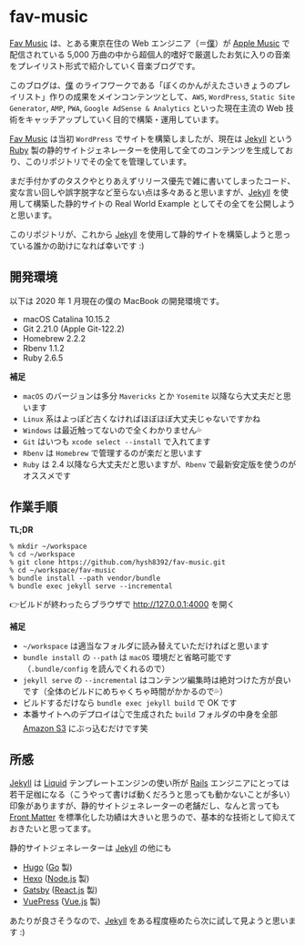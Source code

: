 # fav-music

[Fav Music](https://fav-music.tokyo/) は、とある東京在住の Web エンジニア（＝[僕](https://fav-music.tokyo/author.html)）が [Apple Music](https://www.apple.com/jp/apple-music/) で配信されている 5,000 万曲の中から超個人的嗜好で厳選したお気に入りの音楽をプレイリスト形式で紹介していく音楽ブログです。

このブログは、[僕](https://fav-music.tokyo/author.html) のライフワークである「ぼくのかんがえたさいきょうのプレイリスト」作りの成果をメインコンテンツとして、`AWS`, `WordPress`, `Static Site Generator`, `AMP`, `PWA`, `Google AdSense & Analytics` といった現在主流の Web 技術をキャッチアップしていく目的で構築・運用しています。

[Fav Music](https://fav-music.tokyo/) は当初 `WordPress` でサイトを構築しましたが、現在は [Jekyll](https://github.com/jekyll/jekyll) という [Ruby](https://github.com/ruby/ruby) 製の静的サイトジェネレーターを使用して全てのコンテンツを生成しており、このリポジトリでその全てを管理しています。

まだ手付かずのタスクやとりあえずリリース優先で雑に書いてしまったコード、変な言い回しや誤字脱字など至らない点は多々あると思いますが、[Jekyll](https://github.com/jekyll/jekyll) を使用して構築した静的サイトの Real World Example としてその全てを公開しようと思います。

このリポジトリが、これから [Jekyll](https://github.com/jekyll/jekyll) を使用して静的サイトを構築しようと思っている誰かの助けになれば幸いです :)

## 開発環境

以下は 2020 年 1 月現在の僕の MacBook の開発環境です。
- macOS Catalina 10.15.2
- Git 2.21.0 (Apple Git-122.2)
- Homebrew 2.2.2
- Rbenv 1.1.2
- Ruby 2.6.5

**補足**
- `macOS` のバージョンは多分 `Mavericks` とか `Yosemite` 以降なら大丈夫だと思います
- `Linux` 系はよっぽど古くなければほぼほぼ大丈夫じゃないですかね
- `Windows` は最近触ってないので全くわかりません💦
- `Git` はいつも `xcode select --install` で入れてます
- `Rbenv` は `Homebrew` で管理するのが楽だと思います
- `Ruby` は 2.4 以降なら大丈夫だと思いますが、`Rbenv` で最新安定版を使うのがオススメです

## 作業手順

**TL;DR**
```shell
% mkdir ~/workspace
% cd ~/workspace
% git clone https://github.com/hysh8392/fav-music.git
% cd ~/workspace/fav-music
% bundle install --path vendor/bundle
% bundle exec jekyll serve --incremental
```
👉ビルドが終わったらブラウザで http://127.0.0.1:4000 を開く

**補足**
- `~/workspace` は適当なフォルダに読み替えていただければと思います
- `bundle install` の `--path` は `macOS` 環境だと省略可能です（`.bundle/config` を読んでくれるので）
- `jekyll serve` の `--incremental` はコンテンツ編集時は絶対つけた方が良いです（全体のビルドにめちゃくちゃ時間がかかるので💦）
- ビルドするだけなら `bundle exec jekyll build` で OK です
- 本番サイトへのデプロイは👆で生成された `build` フォルダの中身を全部 [Amazon S3](https://aws.amazon.com/jp/s3/) にぶっ込むだけです笑

## 所感

[Jekyll](https://github.com/jekyll/jekyll) は [Liquid](https://github.com/Shopify/liquid) テンプレートエンジンの使い所が [Rails](https://rubyonrails.org/) エンジニアにとっては若干足枷になる（こうやって書けば動くだろうと思っても動かないことが多い）印象がありますが、静的サイトジェネレーターの老舗だし、なんと言っても [Front Matter](https://jekyllrb.com/docs/front-matter/) を標準化した功績は大きいと思うので、基本的な技術として抑えておきたいと思ってます。

静的サイトジェネレーターは [Jekyll](https://github.com/jekyll/jekyll) の他にも

- [Hugo](https://gohugo.io/) ([Go](https://golang.org/) 製)
- [Hexo](https://hexo.io/) ([Node.js](https://nodejs.org/) 製)
- [Gatsby](https://www.gatsbyjs.org/) ([React.js](https://reactjs.org/) 製)
- [VuePress](https://vuepress.vuejs.org/) ([Vue.js](https://vuejs.org/) 製)

あたりが良さそうなので、[Jekyll](https://github.com/jekyll/jekyll) をある程度極めたら次に試して見ようと思います :)
